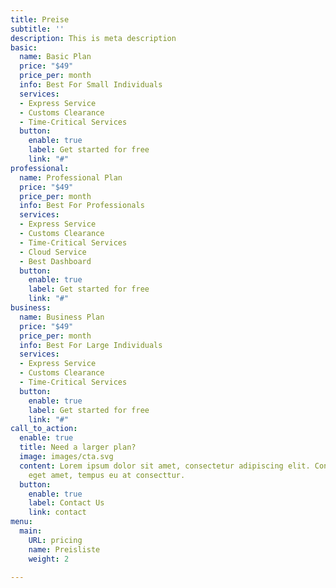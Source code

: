 ```yaml
---
title: Preise
subtitle: ''
description: This is meta description
basic:
  name: Basic Plan
  price: "$49"
  price_per: month
  info: Best For Small Individuals
  services:
  - Express Service
  - Customs Clearance
  - Time-Critical Services
  button:
    enable: true
    label: Get started for free
    link: "#"
professional:
  name: Professional Plan
  price: "$49"
  price_per: month
  info: Best For Professionals
  services:
  - Express Service
  - Customs Clearance
  - Time-Critical Services
  - Cloud Service
  - Best Dashboard
  button:
    enable: true
    label: Get started for free
    link: "#"
business:
  name: Business Plan
  price: "$49"
  price_per: month
  info: Best For Large Individuals
  services:
  - Express Service
  - Customs Clearance
  - Time-Critical Services
  button:
    enable: true
    label: Get started for free
    link: "#"
call_to_action:
  enable: true
  title: Need a larger plan?
  image: images/cta.svg
  content: Lorem ipsum dolor sit amet, consectetur adipiscing elit. Consequat tristique
    eget amet, tempus eu at consecttur.
  button:
    enable: true
    label: Contact Us
    link: contact
menu:
  main:
    URL: pricing
    name: Preisliste
    weight: 2

---
```

